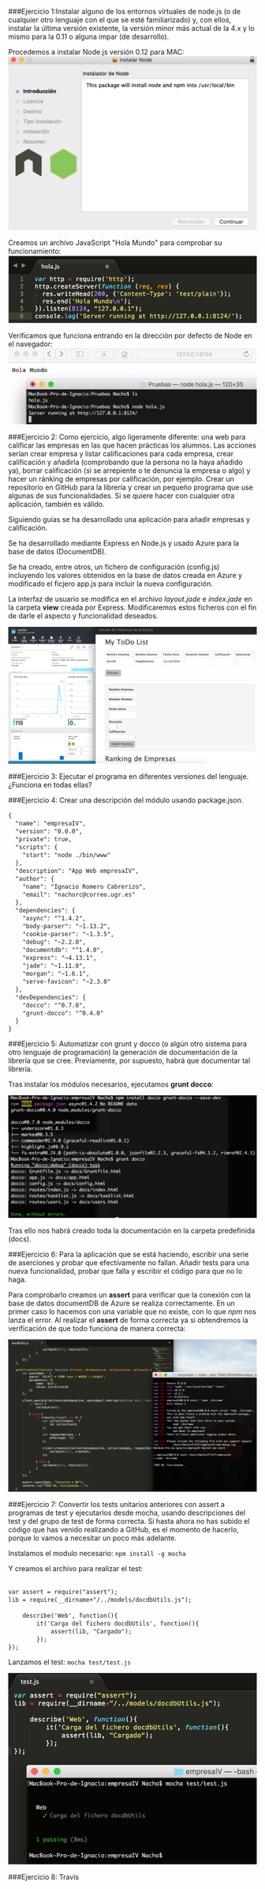 ###Ejercicio 1:Instalar alguno de los entornos virtuales de node.js (o de cualquier otro lenguaje con el que se esté familiarizado) y, con ellos, instalar la última versión existente, la versión minor más actual de la 4.x y lo mismo para la 0.11 o alguna impar (de desarrollo).

Procedemos a instalar Node.js versión 0.12 para MAC:
![img](https://github.com/nachobit/ETSIIT/blob/master/backup/IV1516/ejercicios/tema2/install.png)

Creamos un archivo JavaScript "Hola Mundo" para comprobar su funcionamiento:
![img](https://github.com/nachobit/ETSIIT/blob/master/backup/IV1516/ejercicios/tema2/code.png)

Verificamos que funciona entrando en la dirección por defecto de Node en el navegador:
![img](https://github.com/nachobit/ETSIIT/blob/master/backup/IV1516/ejercicios/tema2/prueba.png)


###Ejercicio 2: Como ejercicio, algo ligeramente diferente: una web para calificar las empresas en las que hacen prácticas los alumnos. Las acciones serían crear empresa y listar calificaciones para cada empresa, crear calificación y añadirla (comprobando que la persona no la haya añadido ya), borrar calificación (si se arrepiente o te denuncia la empresa o algo) y hacer un ránking de empresas por calificación, por ejemplo. Crear un repositorio en GitHub para la librería y crear un pequeño programa que use algunas de sus funcionalidades. Si se quiere hacer con cualquier otra aplicación, también es válido.

Siguiendo guías se ha desarrollado una aplicación para añadir empresas y calificación.

Se ha desarrollado mediante Express en Node.js y usado Azure para la base de datos (DocumentDB).

Se ha creado, entre otros, un fichero de configuración (config.js) incluyendo los valores obtenidos en la base de datos creada en Azure y modificado el ficjero app.js para incluir la nueva configuración.

La interfaz de usuario se modifica en el archivo *layout.jade* e *index.jade* en la carpeta **view** creada por Express. Modificaremos estos ficheros con el fin de darle el aspecto y funcionalidad deseados.

![img](https://github.com/nachobit/ETSIIT/blob/master/backup/IV1516/ejercicios/tema2/empresaIV.png)

###Ejercicio 3: Ejecutar el programa en diferentes versiones del lenguaje. ¿Funciona en todas ellas?



###Ejercicio 4: Crear una descripción del módulo usando package.json. 
```
{
  "name": "empresaIV",
  "version": "0.0.0",
  "private": true,
  "scripts": {
    "start": "node ./bin/www"
  },
  "description": "App Web empresaIV",
  "author": {
    "name": "Ignacio Romero Cabrerizo",
    "email": "nachorc@correo.ugr.es"
  },
  "dependencies": {
    "async": "^1.4.2",
    "body-parser": "~1.13.2",
    "cookie-parser": "~1.3.5",
    "debug": "~2.2.0",
    "documentdb": "^1.4.0",
    "express": "~4.13.1",
    "jade": "~1.11.0",
    "morgan": "~1.6.1",
    "serve-favicon": "~2.3.0"
  },
  "devDependencies": {
    "docco": "^0.7.0",
    "grunt-docco": "^0.4.0"
  }
}
```

###Ejercicio 5: Automatizar con grunt y docco (o algún otro sistema para otro lenguaje de programación) la generación de documentación de la librería que se cree. Previamente, por supuesto, habrá que documentar tal librería.

Tras instalar los módulos necesarios, ejecutamos **grunt docco**:

![img](https://github.com/nachobit/ETSIIT/blob/master/backup/IV1516/ejercicios/tema2/docco.png)

Tras ello nos habrá creado toda la documentación en la carpeta predefinida (docs).

###Ejercicio 6: Para la aplicación que se está haciendo, escribir una serie de aserciones y probar que efectivamente no fallan. Añadir tests para una nueva funcionalidad, probar que falla y escribir el código para que no lo haga.

Para comprobarlo creamos un **assert** para verificar que la conexión con la base de datos documentDB de Azure se realiza correctamente. En un primer caso lo hacemos con una variable que no existe, con lo que *npm* nos lanza el error. Al realizar el **assert** de forma correcta ya si obtendremos la verificación de que todo funciona de manera correcta:

![img](https://github.com/nachobit/ETSIIT/blob/master/backup/IV1516/ejercicios/tema2/check.png)


###Ejercicio 7: Convertir los tests unitarios anteriores con assert a programas de test y ejecutarlos desde mocha, usando descripciones del test y del grupo de test de forma correcta. Si hasta ahora no has subido el código que has venido realizando a GitHub, es el momento de hacerlo, porque lo vamos a necesitar un poco más adelante.


Instalamos el modulo necesario: ``` npm install -g mocha ```

Y creamos el archivo para realizar el test:

```

var assert = require("assert");
lib = require(__dirname+"/../models/docdbUtils.js");

    describe('Web', function(){
        it('Carga del fichero docdbUtils', function(){
            assert(lib, "Cargado");
        });
});

```

Lanzamos el test: ``` mocha test/test.js ```

![img](https://github.com/nachobit/ETSIIT/blob/master/backup/IV1516/ejercicios/tema2/test.png)

###Ejercicio 8: Travis


